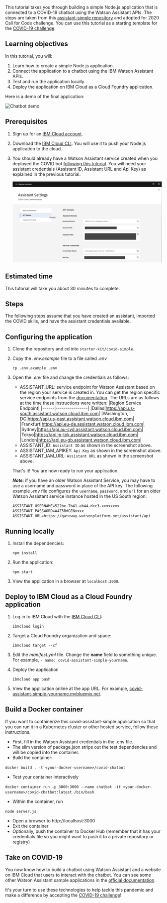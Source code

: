 This tutorial takes you through building a simple Node.js application that is connected to a COVID-19 chatbot using the Watson Assistant APIs. The steps are taken from this [assistant-simple repository](https://github.com/watson-developer-cloud/assistant-simple) and adopted for 2020 Call for Code challenge. You can use this tutorial as a starting template for the [COVID-19 challenge](https://developer.ibm.com/callforcode/getstarted/covid-19/).

## Learning objectives

In this tutorial, you will:

1. Learn how to create a simple Node.js application.
2. Connect the application to a chatbot using the IBM Watson Assistant APIs.
3. Test and run the application locally.
4. Deploy the application on IBM Cloud as a Cloud Foundry application.

Here is a demo of the final application:

![Chatbot demo](readme_images/covid-bot-demo.gif)

## Prerequisites

1. Sign up for an [IBM Cloud account](https://www.ibm.com/account/reg/us-en/signup?formid=urx-42793&eventid=cfc-2020?cm_mmc=OSocial_Blog-_-Audience+Developer_Developer+Conversation-_-WW_WW-_-cfc-2020-ghub-starterkit-communication_ov75914&cm_mmca1=000039JL&cm_mmca2=10008917).
1. Download the [IBM Cloud CLI](https://cloud.ibm.com/docs/cli/index.html#overview). You will use it to push your Node.js application to the cloud.
1. You should already have a Watson Assistant service created when you deployed the COVID bot [following this tutorial](https://developer.ibm.com/tutorials/crisis-communication-chatbot-watson-assistant-webhook-integration-discovery-covid-data/). You will need your assistant credentials (Assistant ID, Assistant URL and Api Key) as explained in the previous tutorial.

    ![Watson Assistant Photo7 ](readme_images/WA-Photo7.png)

## Estimated **time**

This tutorial will take you about 30 minutes to complete.

## Steps

The following steps assume that you have created an assistant, imported the COVID skills, and have the assistant credentials available.

## Configuring the application

1. Clone the repository and cd into `starter-kit/covid-simple`.

2. Copy the *.env.example* file to a file called *.env*

    ```
    cp .env.example .env
    ```

3. Open the *.env* file and change the credentials as follows:

    - ASSISTANT_URL: service endpoint for Watson Assistant based on the region your service is created in. You can get the region specific service endpoints from the [documentation](https://cloud.ibm.com/apidocs/assistant/assistant-v2). The URLs are as follows at the time these instructions were written:
    |Region|Service Endpoint|
    |------|----------------|
    |Dallas|https://api.us-south.assistant.watson.cloud.ibm.com|
    |Washington, DC|https://api.us-east.assistant.watson.cloud.ibm.com|
    |Frankfurt|https://api.eu-de.assistant.watson.cloud.ibm.com|
    |Sydney|https://api.au-syd.assistant.watson.cloud.ibm.com|
    |Tokyo|https://api.jp-tok.assistant.watson.cloud.ibm.com|
    |London|https://api.eu-gb.assistant.watson.cloud.ibm.com|
    - ASSISTANT_ID: `Assistant ID` as shown in the screenshot above.
    - ASSISTANT_IAM_APIKEY: `Api Key` as shown in the screenshot above.
    - ASSISTANT_IAM_URL: `Assistant URL` as shown in the screenshot above.

    That's it! You are now ready to run your application. 

    **_Note_**: if you have an older Watson Assistant Service, you may have to use a username and password in place of the API key. The following example *.env* file configures the `username`, `password`, and `url` for an older Watson Assistant service instance hosted in the US South region:

    ```
    ASSISTANT_USERNAME=522be-7b41-ab44-dec3-xxxxxxxx
    ASSISTANT_PASSWORD=A4Z5BdGENxxxx
    ASSISTANT_URL=https://gateway.watsonplatform.net/assistant/api
    ```

## Running locally

1. Install the dependencies:

    ```
    npm install
    ```

1. Run the application:

    ```
    npm start
    ```

1. View the application in a browser at `localhost:3000`.

## Deploy to IBM Cloud as a Cloud Foundry application

1. Log in to IBM Cloud with the [IBM Cloud CLI](https://cloud.ibm.com/docs/cli/index.html#overview):

    ```
    ibmcloud login
    ```

1. Target a Cloud Foundry organization and space:

    ```
    ibmcloud target --cf
    ```

1. Edit the *manifest.yml* file. Change the **name** field to something unique.  
  For example, `- name: covid-assistant-simple-yourname`.

1. Deploy the application

    ```
    ibmcloud app push
    ```

1. View the application online at the app URL. For example, [covid-assistant-simple-yourname.mybluemix.net](covid-assistant-simple-yourname.mybluemix.net).

## Build a Docker container

If you want to containerize this covid-assistant-simple application so that you can run it in a
Kubernetes cluster or other hosted service, follow these instructions.

- First, fill in the Watson Assistant credentials in the .env file.
- The slim version of package.json strips out the test dependencies and will be copied into the container.
- Build the container:

 ```docker build . -t <your-docker-username>/covid-chatbot```

- Test your container interactively

 ```docker container run -p 3000:3000 --name chatbot -it <your-docker-username>/covid-chatbot:latest /bin/bash```
- Within the container, run

 ```node server.js```
- Open a browser to http://localhost:3000
- Exit the container
- Optionally, push the container to Docker Hub (remember that it has your credentials file so you might want to push it to a private repository or registry)


## Take on COVID-19

You now know how to build a chatbot using Watson Assistant and a website on IBM Cloud that users to interact with the chatbot. You can see some other Watson Assistant sample applications in the [official documentation](https://cloud.ibm.com/docs/services/assistant?topic=assistant-sample-apps).

It's your turn to use these technologies to help tackle this pandemic and make a difference by accepting the [COVID-19 challenge](https://developer.ibm.com/callforcode/getstarted/covid-19/)!
